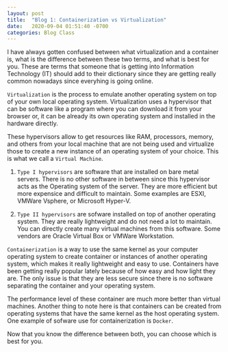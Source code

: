 ```yaml
---
layout: post
title:  "Blog 1: Containerization vs Virtualization"
date:   2020-09-04 01:51:40 -0700
categories: Blog Class
---
```


I have always gotten confused between what virtualization and a container is, what is the difference between these two terms, and what is best for you. These are terms that someone that is getting into Information Technology (IT) should add to their dictionary since they are getting really common nowadays since everyhing is going online. 

`Virtualization` is the process to emulate another operating system on top of your own local operating system. Virtualization uses a hypervisor that can be software like a program where you can download it from your browser or, it can be already its own operating system and installed in the hardware directly. 

These hypervisors allow to get resources like RAM, processors, memory, and others from your local machine that are not being used and virtualize those to create a new instance of an operating system of your choice. This is what we call a `Virtual Machine`.

   1) `Type I hypervisors` are software that are installed on bare metal servers. There is no other software in between since this hypervisor acts as the Operating system of the server. They are more efficient but more expensice and difficult to maintain. Some examples are ESXI, VMWare Vsphere, or Microsoft Hyper-V.
   
   2) `Type II hypervisors` are sofware installed on top of another operating system. They are really lightweight and do not need a lot to maintain. You can directly create many virtual machines from this software. Some vendors are Oracle Virtual Box or VMWare Workstation.
  
`Containerization` is a way to use the same kernel as your computer operating system to create container or instances of another operating system, which makes it really lightweight and easy to use. Containers have been getting really popular lately because of how easy and how light they are. The only issue is that they are less secure since there is no software separating the container and your operating system. 

The performance level of these container are much more better than virtual machines. Another thing to note here is that containers can be created from operating systems that have the same kernel as the host operating system. One example of sofware use for containerization is `Docker`.

Now that you know the difference between both, you can choose which is best for you.
  


